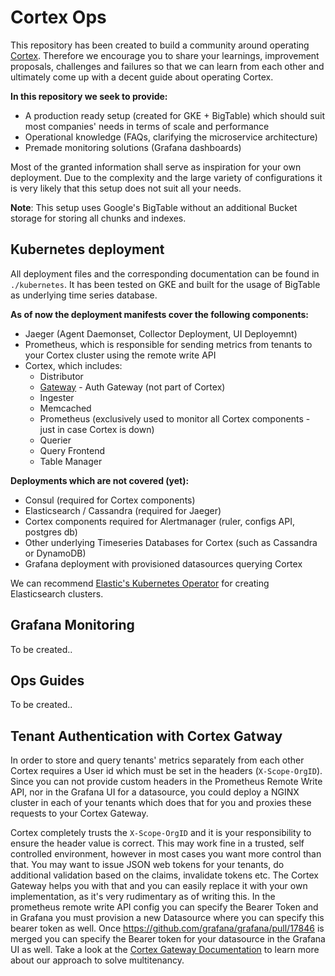 # Cortex Ops

This repository has been created to build a community around operating [Cortex](https://github.com/cortexproject/cortex). Therefore we encourage you to share your learnings, improvement proposals, challenges and failures so that we can learn from each other and ultimately come up with a decent guide about operating Cortex.

**In this repository we seek to provide:**

- A production ready setup (created for GKE + BigTable) which should suit most companies' needs in terms of scale and performance
- Operational knowledge (FAQs, clarifying the microservice architecture)
- Premade monitoring solutions (Grafana dashboards)

Most of the granted information shall serve as inspiration for your own deployment. Due to the complexity and the large variety of configurations it is very likely that this setup does not suit all your needs.

**Note**: This setup uses Google's BigTable without an additional Bucket storage for storing all chunks and indexes.

## Kubernetes deployment

All deployment files and the corresponding documentation can be found in `./kubernetes`. It has been tested on GKE and built for the usage of BigTable as underlying time series database.

**As of now the deployment manifests cover the following components:**

- Jaeger (Agent Daemonset, Collector Deployment, UI Deployemnt)
- Prometheus, which is responsible for sending metrics from tenants to your Cortex cluster using the remote write API
- Cortex, which includes:
  - Distributor
  - [Gateway](https://github.com/weeco/cortex-gateway) - Auth Gateway (not part of Cortex)
  - Ingester
  - Memcached
  - Prometheus (exclusively used to monitor all Cortex components - just in case Cortex is down)
  - Querier
  - Query Frontend
  - Table Manager

**Deployments which are not covered (yet):**

- Consul (required for Cortex components)
- Elasticsearch / Cassandra (required for Jaeger)
- Cortex components required for Alertmanager (ruler, configs API, postgres db)
- Other underlying Timeseries Databases for Cortex (such as Cassandra or DynamoDB)
- Grafana deployment with provisioned datasources querying Cortex

We can recommend [Elastic's Kubernetes Operator](https://github.com/elastic/cloud-on-k8s) for creating Elasticsearch clusters.

## Grafana Monitoring

To be created..

## Ops Guides

To be created..

## Tenant Authentication with Cortex Gatway

In order to store and query tenants' metrics separately from each other Cortex requires a User id which must be set in the headers (`X-Scope-OrgID`). Since you can not provide custom headers in the Prometheus Remote Write API, nor in the Grafana UI for a datasource, you could deploy a NGINX cluster in each of your tenants which does that for you and proxies these requests to your Cortex Gateway.

Cortex completely trusts the `X-Scope-OrgID` and it is your responsibility to ensure the header value is correct. This may work fine in a trusted, self controlled environment, however in most cases you want more control than that. You may want to issue JSON web tokens for your tenants, do additional validation based on the claims, invalidate tokens etc. The Cortex Gateway helps you with that and you can easily replace it with your own implementation, as it's very rudimentary as of writing this. In the prometheus remote write API config you can specify the Bearer Token and in Grafana you must provision a new Datasource where you can specify this bearer token as well. Once https://github.com/grafana/grafana/pull/17846 is merged you can specify the Bearer token for your datasource in the Grafana UI as well. Take a look at the [Cortex Gateway Documentation](https://github.com/weeco/cortex-gateway) to learn more about our approach to solve multitenancy.
